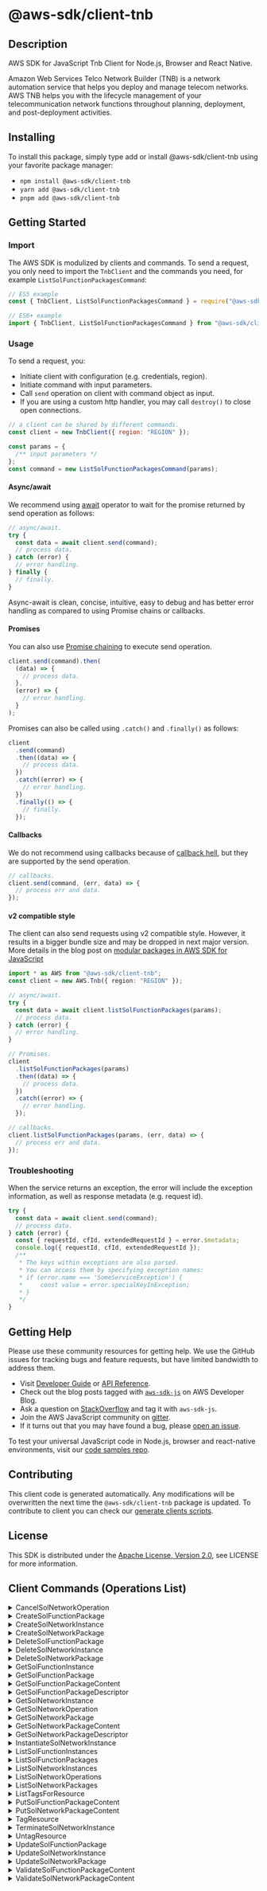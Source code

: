 <!-- generated file, do not edit directly -->

# @aws-sdk/client-tnb

## Description

AWS SDK for JavaScript Tnb Client for Node.js, Browser and React Native.

<p>
Amazon Web Services Telco Network Builder (TNB) is a network automation service that helps
you deploy and manage telecom networks. AWS TNB helps you with the lifecycle management of
your telecommunication network functions throughout planning, deployment, and
post-deployment activities.</p>

## Installing

To install this package, simply type add or install @aws-sdk/client-tnb
using your favorite package manager:

- `npm install @aws-sdk/client-tnb`
- `yarn add @aws-sdk/client-tnb`
- `pnpm add @aws-sdk/client-tnb`

## Getting Started

### Import

The AWS SDK is modulized by clients and commands.
To send a request, you only need to import the `TnbClient` and
the commands you need, for example `ListSolFunctionPackagesCommand`:

```js
// ES5 example
const { TnbClient, ListSolFunctionPackagesCommand } = require("@aws-sdk/client-tnb");
```

```ts
// ES6+ example
import { TnbClient, ListSolFunctionPackagesCommand } from "@aws-sdk/client-tnb";
```

### Usage

To send a request, you:

- Initiate client with configuration (e.g. credentials, region).
- Initiate command with input parameters.
- Call `send` operation on client with command object as input.
- If you are using a custom http handler, you may call `destroy()` to close open connections.

```js
// a client can be shared by different commands.
const client = new TnbClient({ region: "REGION" });

const params = {
  /** input parameters */
};
const command = new ListSolFunctionPackagesCommand(params);
```

#### Async/await

We recommend using [await](https://developer.mozilla.org/en-US/docs/Web/JavaScript/Reference/Operators/await)
operator to wait for the promise returned by send operation as follows:

```js
// async/await.
try {
  const data = await client.send(command);
  // process data.
} catch (error) {
  // error handling.
} finally {
  // finally.
}
```

Async-await is clean, concise, intuitive, easy to debug and has better error handling
as compared to using Promise chains or callbacks.

#### Promises

You can also use [Promise chaining](https://developer.mozilla.org/en-US/docs/Web/JavaScript/Guide/Using_promises#chaining)
to execute send operation.

```js
client.send(command).then(
  (data) => {
    // process data.
  },
  (error) => {
    // error handling.
  }
);
```

Promises can also be called using `.catch()` and `.finally()` as follows:

```js
client
  .send(command)
  .then((data) => {
    // process data.
  })
  .catch((error) => {
    // error handling.
  })
  .finally(() => {
    // finally.
  });
```

#### Callbacks

We do not recommend using callbacks because of [callback hell](http://callbackhell.com/),
but they are supported by the send operation.

```js
// callbacks.
client.send(command, (err, data) => {
  // process err and data.
});
```

#### v2 compatible style

The client can also send requests using v2 compatible style.
However, it results in a bigger bundle size and may be dropped in next major version. More details in the blog post
on [modular packages in AWS SDK for JavaScript](https://aws.amazon.com/blogs/developer/modular-packages-in-aws-sdk-for-javascript/)

```ts
import * as AWS from "@aws-sdk/client-tnb";
const client = new AWS.Tnb({ region: "REGION" });

// async/await.
try {
  const data = await client.listSolFunctionPackages(params);
  // process data.
} catch (error) {
  // error handling.
}

// Promises.
client
  .listSolFunctionPackages(params)
  .then((data) => {
    // process data.
  })
  .catch((error) => {
    // error handling.
  });

// callbacks.
client.listSolFunctionPackages(params, (err, data) => {
  // process err and data.
});
```

### Troubleshooting

When the service returns an exception, the error will include the exception information,
as well as response metadata (e.g. request id).

```js
try {
  const data = await client.send(command);
  // process data.
} catch (error) {
  const { requestId, cfId, extendedRequestId } = error.$metadata;
  console.log({ requestId, cfId, extendedRequestId });
  /**
   * The keys within exceptions are also parsed.
   * You can access them by specifying exception names:
   * if (error.name === 'SomeServiceException') {
   *     const value = error.specialKeyInException;
   * }
   */
}
```

## Getting Help

Please use these community resources for getting help.
We use the GitHub issues for tracking bugs and feature requests, but have limited bandwidth to address them.

- Visit [Developer Guide](https://docs.aws.amazon.com/sdk-for-javascript/v3/developer-guide/welcome.html)
  or [API Reference](https://docs.aws.amazon.com/AWSJavaScriptSDK/v3/latest/index.html).
- Check out the blog posts tagged with [`aws-sdk-js`](https://aws.amazon.com/blogs/developer/tag/aws-sdk-js/)
  on AWS Developer Blog.
- Ask a question on [StackOverflow](https://stackoverflow.com/questions/tagged/aws-sdk-js) and tag it with `aws-sdk-js`.
- Join the AWS JavaScript community on [gitter](https://gitter.im/aws/aws-sdk-js-v3).
- If it turns out that you may have found a bug, please [open an issue](https://github.com/aws/aws-sdk-js-v3/issues/new/choose).

To test your universal JavaScript code in Node.js, browser and react-native environments,
visit our [code samples repo](https://github.com/aws-samples/aws-sdk-js-tests).

## Contributing

This client code is generated automatically. Any modifications will be overwritten the next time the `@aws-sdk/client-tnb` package is updated.
To contribute to client you can check our [generate clients scripts](https://github.com/aws/aws-sdk-js-v3/tree/main/scripts/generate-clients).

## License

This SDK is distributed under the
[Apache License, Version 2.0](http://www.apache.org/licenses/LICENSE-2.0),
see LICENSE for more information.

## Client Commands (Operations List)

<details>
<summary>
CancelSolNetworkOperation
</summary>

[Command API Reference](https://docs.aws.amazon.com/AWSJavaScriptSDK/v3/latest/client/tnb/command/CancelSolNetworkOperationCommand/) / [Input](https://docs.aws.amazon.com/AWSJavaScriptSDK/v3/latest/Package/-aws-sdk-client-tnb/Interface/CancelSolNetworkOperationCommandInput/) / [Output](https://docs.aws.amazon.com/AWSJavaScriptSDK/v3/latest/Package/-aws-sdk-client-tnb/Interface/CancelSolNetworkOperationCommandOutput/)

</details>
<details>
<summary>
CreateSolFunctionPackage
</summary>

[Command API Reference](https://docs.aws.amazon.com/AWSJavaScriptSDK/v3/latest/client/tnb/command/CreateSolFunctionPackageCommand/) / [Input](https://docs.aws.amazon.com/AWSJavaScriptSDK/v3/latest/Package/-aws-sdk-client-tnb/Interface/CreateSolFunctionPackageCommandInput/) / [Output](https://docs.aws.amazon.com/AWSJavaScriptSDK/v3/latest/Package/-aws-sdk-client-tnb/Interface/CreateSolFunctionPackageCommandOutput/)

</details>
<details>
<summary>
CreateSolNetworkInstance
</summary>

[Command API Reference](https://docs.aws.amazon.com/AWSJavaScriptSDK/v3/latest/client/tnb/command/CreateSolNetworkInstanceCommand/) / [Input](https://docs.aws.amazon.com/AWSJavaScriptSDK/v3/latest/Package/-aws-sdk-client-tnb/Interface/CreateSolNetworkInstanceCommandInput/) / [Output](https://docs.aws.amazon.com/AWSJavaScriptSDK/v3/latest/Package/-aws-sdk-client-tnb/Interface/CreateSolNetworkInstanceCommandOutput/)

</details>
<details>
<summary>
CreateSolNetworkPackage
</summary>

[Command API Reference](https://docs.aws.amazon.com/AWSJavaScriptSDK/v3/latest/client/tnb/command/CreateSolNetworkPackageCommand/) / [Input](https://docs.aws.amazon.com/AWSJavaScriptSDK/v3/latest/Package/-aws-sdk-client-tnb/Interface/CreateSolNetworkPackageCommandInput/) / [Output](https://docs.aws.amazon.com/AWSJavaScriptSDK/v3/latest/Package/-aws-sdk-client-tnb/Interface/CreateSolNetworkPackageCommandOutput/)

</details>
<details>
<summary>
DeleteSolFunctionPackage
</summary>

[Command API Reference](https://docs.aws.amazon.com/AWSJavaScriptSDK/v3/latest/client/tnb/command/DeleteSolFunctionPackageCommand/) / [Input](https://docs.aws.amazon.com/AWSJavaScriptSDK/v3/latest/Package/-aws-sdk-client-tnb/Interface/DeleteSolFunctionPackageCommandInput/) / [Output](https://docs.aws.amazon.com/AWSJavaScriptSDK/v3/latest/Package/-aws-sdk-client-tnb/Interface/DeleteSolFunctionPackageCommandOutput/)

</details>
<details>
<summary>
DeleteSolNetworkInstance
</summary>

[Command API Reference](https://docs.aws.amazon.com/AWSJavaScriptSDK/v3/latest/client/tnb/command/DeleteSolNetworkInstanceCommand/) / [Input](https://docs.aws.amazon.com/AWSJavaScriptSDK/v3/latest/Package/-aws-sdk-client-tnb/Interface/DeleteSolNetworkInstanceCommandInput/) / [Output](https://docs.aws.amazon.com/AWSJavaScriptSDK/v3/latest/Package/-aws-sdk-client-tnb/Interface/DeleteSolNetworkInstanceCommandOutput/)

</details>
<details>
<summary>
DeleteSolNetworkPackage
</summary>

[Command API Reference](https://docs.aws.amazon.com/AWSJavaScriptSDK/v3/latest/client/tnb/command/DeleteSolNetworkPackageCommand/) / [Input](https://docs.aws.amazon.com/AWSJavaScriptSDK/v3/latest/Package/-aws-sdk-client-tnb/Interface/DeleteSolNetworkPackageCommandInput/) / [Output](https://docs.aws.amazon.com/AWSJavaScriptSDK/v3/latest/Package/-aws-sdk-client-tnb/Interface/DeleteSolNetworkPackageCommandOutput/)

</details>
<details>
<summary>
GetSolFunctionInstance
</summary>

[Command API Reference](https://docs.aws.amazon.com/AWSJavaScriptSDK/v3/latest/client/tnb/command/GetSolFunctionInstanceCommand/) / [Input](https://docs.aws.amazon.com/AWSJavaScriptSDK/v3/latest/Package/-aws-sdk-client-tnb/Interface/GetSolFunctionInstanceCommandInput/) / [Output](https://docs.aws.amazon.com/AWSJavaScriptSDK/v3/latest/Package/-aws-sdk-client-tnb/Interface/GetSolFunctionInstanceCommandOutput/)

</details>
<details>
<summary>
GetSolFunctionPackage
</summary>

[Command API Reference](https://docs.aws.amazon.com/AWSJavaScriptSDK/v3/latest/client/tnb/command/GetSolFunctionPackageCommand/) / [Input](https://docs.aws.amazon.com/AWSJavaScriptSDK/v3/latest/Package/-aws-sdk-client-tnb/Interface/GetSolFunctionPackageCommandInput/) / [Output](https://docs.aws.amazon.com/AWSJavaScriptSDK/v3/latest/Package/-aws-sdk-client-tnb/Interface/GetSolFunctionPackageCommandOutput/)

</details>
<details>
<summary>
GetSolFunctionPackageContent
</summary>

[Command API Reference](https://docs.aws.amazon.com/AWSJavaScriptSDK/v3/latest/client/tnb/command/GetSolFunctionPackageContentCommand/) / [Input](https://docs.aws.amazon.com/AWSJavaScriptSDK/v3/latest/Package/-aws-sdk-client-tnb/Interface/GetSolFunctionPackageContentCommandInput/) / [Output](https://docs.aws.amazon.com/AWSJavaScriptSDK/v3/latest/Package/-aws-sdk-client-tnb/Interface/GetSolFunctionPackageContentCommandOutput/)

</details>
<details>
<summary>
GetSolFunctionPackageDescriptor
</summary>

[Command API Reference](https://docs.aws.amazon.com/AWSJavaScriptSDK/v3/latest/client/tnb/command/GetSolFunctionPackageDescriptorCommand/) / [Input](https://docs.aws.amazon.com/AWSJavaScriptSDK/v3/latest/Package/-aws-sdk-client-tnb/Interface/GetSolFunctionPackageDescriptorCommandInput/) / [Output](https://docs.aws.amazon.com/AWSJavaScriptSDK/v3/latest/Package/-aws-sdk-client-tnb/Interface/GetSolFunctionPackageDescriptorCommandOutput/)

</details>
<details>
<summary>
GetSolNetworkInstance
</summary>

[Command API Reference](https://docs.aws.amazon.com/AWSJavaScriptSDK/v3/latest/client/tnb/command/GetSolNetworkInstanceCommand/) / [Input](https://docs.aws.amazon.com/AWSJavaScriptSDK/v3/latest/Package/-aws-sdk-client-tnb/Interface/GetSolNetworkInstanceCommandInput/) / [Output](https://docs.aws.amazon.com/AWSJavaScriptSDK/v3/latest/Package/-aws-sdk-client-tnb/Interface/GetSolNetworkInstanceCommandOutput/)

</details>
<details>
<summary>
GetSolNetworkOperation
</summary>

[Command API Reference](https://docs.aws.amazon.com/AWSJavaScriptSDK/v3/latest/client/tnb/command/GetSolNetworkOperationCommand/) / [Input](https://docs.aws.amazon.com/AWSJavaScriptSDK/v3/latest/Package/-aws-sdk-client-tnb/Interface/GetSolNetworkOperationCommandInput/) / [Output](https://docs.aws.amazon.com/AWSJavaScriptSDK/v3/latest/Package/-aws-sdk-client-tnb/Interface/GetSolNetworkOperationCommandOutput/)

</details>
<details>
<summary>
GetSolNetworkPackage
</summary>

[Command API Reference](https://docs.aws.amazon.com/AWSJavaScriptSDK/v3/latest/client/tnb/command/GetSolNetworkPackageCommand/) / [Input](https://docs.aws.amazon.com/AWSJavaScriptSDK/v3/latest/Package/-aws-sdk-client-tnb/Interface/GetSolNetworkPackageCommandInput/) / [Output](https://docs.aws.amazon.com/AWSJavaScriptSDK/v3/latest/Package/-aws-sdk-client-tnb/Interface/GetSolNetworkPackageCommandOutput/)

</details>
<details>
<summary>
GetSolNetworkPackageContent
</summary>

[Command API Reference](https://docs.aws.amazon.com/AWSJavaScriptSDK/v3/latest/client/tnb/command/GetSolNetworkPackageContentCommand/) / [Input](https://docs.aws.amazon.com/AWSJavaScriptSDK/v3/latest/Package/-aws-sdk-client-tnb/Interface/GetSolNetworkPackageContentCommandInput/) / [Output](https://docs.aws.amazon.com/AWSJavaScriptSDK/v3/latest/Package/-aws-sdk-client-tnb/Interface/GetSolNetworkPackageContentCommandOutput/)

</details>
<details>
<summary>
GetSolNetworkPackageDescriptor
</summary>

[Command API Reference](https://docs.aws.amazon.com/AWSJavaScriptSDK/v3/latest/client/tnb/command/GetSolNetworkPackageDescriptorCommand/) / [Input](https://docs.aws.amazon.com/AWSJavaScriptSDK/v3/latest/Package/-aws-sdk-client-tnb/Interface/GetSolNetworkPackageDescriptorCommandInput/) / [Output](https://docs.aws.amazon.com/AWSJavaScriptSDK/v3/latest/Package/-aws-sdk-client-tnb/Interface/GetSolNetworkPackageDescriptorCommandOutput/)

</details>
<details>
<summary>
InstantiateSolNetworkInstance
</summary>

[Command API Reference](https://docs.aws.amazon.com/AWSJavaScriptSDK/v3/latest/client/tnb/command/InstantiateSolNetworkInstanceCommand/) / [Input](https://docs.aws.amazon.com/AWSJavaScriptSDK/v3/latest/Package/-aws-sdk-client-tnb/Interface/InstantiateSolNetworkInstanceCommandInput/) / [Output](https://docs.aws.amazon.com/AWSJavaScriptSDK/v3/latest/Package/-aws-sdk-client-tnb/Interface/InstantiateSolNetworkInstanceCommandOutput/)

</details>
<details>
<summary>
ListSolFunctionInstances
</summary>

[Command API Reference](https://docs.aws.amazon.com/AWSJavaScriptSDK/v3/latest/client/tnb/command/ListSolFunctionInstancesCommand/) / [Input](https://docs.aws.amazon.com/AWSJavaScriptSDK/v3/latest/Package/-aws-sdk-client-tnb/Interface/ListSolFunctionInstancesCommandInput/) / [Output](https://docs.aws.amazon.com/AWSJavaScriptSDK/v3/latest/Package/-aws-sdk-client-tnb/Interface/ListSolFunctionInstancesCommandOutput/)

</details>
<details>
<summary>
ListSolFunctionPackages
</summary>

[Command API Reference](https://docs.aws.amazon.com/AWSJavaScriptSDK/v3/latest/client/tnb/command/ListSolFunctionPackagesCommand/) / [Input](https://docs.aws.amazon.com/AWSJavaScriptSDK/v3/latest/Package/-aws-sdk-client-tnb/Interface/ListSolFunctionPackagesCommandInput/) / [Output](https://docs.aws.amazon.com/AWSJavaScriptSDK/v3/latest/Package/-aws-sdk-client-tnb/Interface/ListSolFunctionPackagesCommandOutput/)

</details>
<details>
<summary>
ListSolNetworkInstances
</summary>

[Command API Reference](https://docs.aws.amazon.com/AWSJavaScriptSDK/v3/latest/client/tnb/command/ListSolNetworkInstancesCommand/) / [Input](https://docs.aws.amazon.com/AWSJavaScriptSDK/v3/latest/Package/-aws-sdk-client-tnb/Interface/ListSolNetworkInstancesCommandInput/) / [Output](https://docs.aws.amazon.com/AWSJavaScriptSDK/v3/latest/Package/-aws-sdk-client-tnb/Interface/ListSolNetworkInstancesCommandOutput/)

</details>
<details>
<summary>
ListSolNetworkOperations
</summary>

[Command API Reference](https://docs.aws.amazon.com/AWSJavaScriptSDK/v3/latest/client/tnb/command/ListSolNetworkOperationsCommand/) / [Input](https://docs.aws.amazon.com/AWSJavaScriptSDK/v3/latest/Package/-aws-sdk-client-tnb/Interface/ListSolNetworkOperationsCommandInput/) / [Output](https://docs.aws.amazon.com/AWSJavaScriptSDK/v3/latest/Package/-aws-sdk-client-tnb/Interface/ListSolNetworkOperationsCommandOutput/)

</details>
<details>
<summary>
ListSolNetworkPackages
</summary>

[Command API Reference](https://docs.aws.amazon.com/AWSJavaScriptSDK/v3/latest/client/tnb/command/ListSolNetworkPackagesCommand/) / [Input](https://docs.aws.amazon.com/AWSJavaScriptSDK/v3/latest/Package/-aws-sdk-client-tnb/Interface/ListSolNetworkPackagesCommandInput/) / [Output](https://docs.aws.amazon.com/AWSJavaScriptSDK/v3/latest/Package/-aws-sdk-client-tnb/Interface/ListSolNetworkPackagesCommandOutput/)

</details>
<details>
<summary>
ListTagsForResource
</summary>

[Command API Reference](https://docs.aws.amazon.com/AWSJavaScriptSDK/v3/latest/client/tnb/command/ListTagsForResourceCommand/) / [Input](https://docs.aws.amazon.com/AWSJavaScriptSDK/v3/latest/Package/-aws-sdk-client-tnb/Interface/ListTagsForResourceCommandInput/) / [Output](https://docs.aws.amazon.com/AWSJavaScriptSDK/v3/latest/Package/-aws-sdk-client-tnb/Interface/ListTagsForResourceCommandOutput/)

</details>
<details>
<summary>
PutSolFunctionPackageContent
</summary>

[Command API Reference](https://docs.aws.amazon.com/AWSJavaScriptSDK/v3/latest/client/tnb/command/PutSolFunctionPackageContentCommand/) / [Input](https://docs.aws.amazon.com/AWSJavaScriptSDK/v3/latest/Package/-aws-sdk-client-tnb/Interface/PutSolFunctionPackageContentCommandInput/) / [Output](https://docs.aws.amazon.com/AWSJavaScriptSDK/v3/latest/Package/-aws-sdk-client-tnb/Interface/PutSolFunctionPackageContentCommandOutput/)

</details>
<details>
<summary>
PutSolNetworkPackageContent
</summary>

[Command API Reference](https://docs.aws.amazon.com/AWSJavaScriptSDK/v3/latest/client/tnb/command/PutSolNetworkPackageContentCommand/) / [Input](https://docs.aws.amazon.com/AWSJavaScriptSDK/v3/latest/Package/-aws-sdk-client-tnb/Interface/PutSolNetworkPackageContentCommandInput/) / [Output](https://docs.aws.amazon.com/AWSJavaScriptSDK/v3/latest/Package/-aws-sdk-client-tnb/Interface/PutSolNetworkPackageContentCommandOutput/)

</details>
<details>
<summary>
TagResource
</summary>

[Command API Reference](https://docs.aws.amazon.com/AWSJavaScriptSDK/v3/latest/client/tnb/command/TagResourceCommand/) / [Input](https://docs.aws.amazon.com/AWSJavaScriptSDK/v3/latest/Package/-aws-sdk-client-tnb/Interface/TagResourceCommandInput/) / [Output](https://docs.aws.amazon.com/AWSJavaScriptSDK/v3/latest/Package/-aws-sdk-client-tnb/Interface/TagResourceCommandOutput/)

</details>
<details>
<summary>
TerminateSolNetworkInstance
</summary>

[Command API Reference](https://docs.aws.amazon.com/AWSJavaScriptSDK/v3/latest/client/tnb/command/TerminateSolNetworkInstanceCommand/) / [Input](https://docs.aws.amazon.com/AWSJavaScriptSDK/v3/latest/Package/-aws-sdk-client-tnb/Interface/TerminateSolNetworkInstanceCommandInput/) / [Output](https://docs.aws.amazon.com/AWSJavaScriptSDK/v3/latest/Package/-aws-sdk-client-tnb/Interface/TerminateSolNetworkInstanceCommandOutput/)

</details>
<details>
<summary>
UntagResource
</summary>

[Command API Reference](https://docs.aws.amazon.com/AWSJavaScriptSDK/v3/latest/client/tnb/command/UntagResourceCommand/) / [Input](https://docs.aws.amazon.com/AWSJavaScriptSDK/v3/latest/Package/-aws-sdk-client-tnb/Interface/UntagResourceCommandInput/) / [Output](https://docs.aws.amazon.com/AWSJavaScriptSDK/v3/latest/Package/-aws-sdk-client-tnb/Interface/UntagResourceCommandOutput/)

</details>
<details>
<summary>
UpdateSolFunctionPackage
</summary>

[Command API Reference](https://docs.aws.amazon.com/AWSJavaScriptSDK/v3/latest/client/tnb/command/UpdateSolFunctionPackageCommand/) / [Input](https://docs.aws.amazon.com/AWSJavaScriptSDK/v3/latest/Package/-aws-sdk-client-tnb/Interface/UpdateSolFunctionPackageCommandInput/) / [Output](https://docs.aws.amazon.com/AWSJavaScriptSDK/v3/latest/Package/-aws-sdk-client-tnb/Interface/UpdateSolFunctionPackageCommandOutput/)

</details>
<details>
<summary>
UpdateSolNetworkInstance
</summary>

[Command API Reference](https://docs.aws.amazon.com/AWSJavaScriptSDK/v3/latest/client/tnb/command/UpdateSolNetworkInstanceCommand/) / [Input](https://docs.aws.amazon.com/AWSJavaScriptSDK/v3/latest/Package/-aws-sdk-client-tnb/Interface/UpdateSolNetworkInstanceCommandInput/) / [Output](https://docs.aws.amazon.com/AWSJavaScriptSDK/v3/latest/Package/-aws-sdk-client-tnb/Interface/UpdateSolNetworkInstanceCommandOutput/)

</details>
<details>
<summary>
UpdateSolNetworkPackage
</summary>

[Command API Reference](https://docs.aws.amazon.com/AWSJavaScriptSDK/v3/latest/client/tnb/command/UpdateSolNetworkPackageCommand/) / [Input](https://docs.aws.amazon.com/AWSJavaScriptSDK/v3/latest/Package/-aws-sdk-client-tnb/Interface/UpdateSolNetworkPackageCommandInput/) / [Output](https://docs.aws.amazon.com/AWSJavaScriptSDK/v3/latest/Package/-aws-sdk-client-tnb/Interface/UpdateSolNetworkPackageCommandOutput/)

</details>
<details>
<summary>
ValidateSolFunctionPackageContent
</summary>

[Command API Reference](https://docs.aws.amazon.com/AWSJavaScriptSDK/v3/latest/client/tnb/command/ValidateSolFunctionPackageContentCommand/) / [Input](https://docs.aws.amazon.com/AWSJavaScriptSDK/v3/latest/Package/-aws-sdk-client-tnb/Interface/ValidateSolFunctionPackageContentCommandInput/) / [Output](https://docs.aws.amazon.com/AWSJavaScriptSDK/v3/latest/Package/-aws-sdk-client-tnb/Interface/ValidateSolFunctionPackageContentCommandOutput/)

</details>
<details>
<summary>
ValidateSolNetworkPackageContent
</summary>

[Command API Reference](https://docs.aws.amazon.com/AWSJavaScriptSDK/v3/latest/client/tnb/command/ValidateSolNetworkPackageContentCommand/) / [Input](https://docs.aws.amazon.com/AWSJavaScriptSDK/v3/latest/Package/-aws-sdk-client-tnb/Interface/ValidateSolNetworkPackageContentCommandInput/) / [Output](https://docs.aws.amazon.com/AWSJavaScriptSDK/v3/latest/Package/-aws-sdk-client-tnb/Interface/ValidateSolNetworkPackageContentCommandOutput/)

</details>
